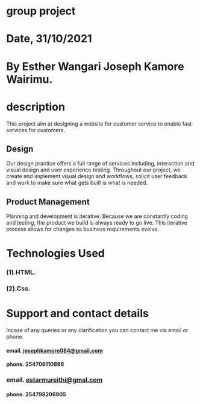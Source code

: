# group project


# Date, 31/10/2021


# By Esther Wangari Joseph Kamore Wairimu.

# description
This project aim at designing a website for customer service to enable fast services for customers.
## Design

Our design practice offers a full range of services including, interaction and visual design and user experience testing. Throughout our project, we create and implement visual design and workflows, solicit user feedback and work to make sure what gets built is what is needed.
## Product Management

Planning and development is iterative. Because we are constantly coding and testing, the product we build is always ready to go live. This iterative process allows for changes as business requirements evolve.

# Technologies Used
### (1).HTML.
### (2).Css.


# Support and contact details
Incase of any queries or any clarification you can contact me via email or phone.

#### email. josephkamore084@gmail.com
#### phone. 254706110898
### email.  estarmureithi@gmal.com
#### phone. 254798206905

